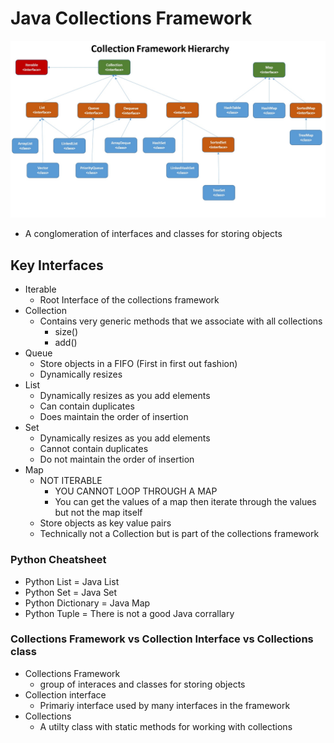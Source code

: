 
# Java Collections Framework
![Java Collections Framework](java-collection-framework-hierarchy.jpg)
- A conglomeration of interfaces and classes for storing objects

## Key Interfaces
- Iterable
    - Root Interface of the collections framework
- Collection
    - Contains very generic methods that we associate with all collections
        - size()
        - add()
- Queue
    - Store objects in a FIFO (First in first out fashion)
    - Dynamically resizes
- List
    - Dynamically resizes as you add elements
    - Can contain duplicates
    - Does maintain the order of insertion
- Set
    - Dynamically resizes as you add elements
    - Cannot contain duplicates
    - Do not maintain the order of insertion
- Map
    - NOT ITERABLE 
        - YOU CANNOT LOOP THROUGH A MAP
        - You can get the values of a map then iterate through the values but not the map itself
    - Store objects as key value pairs
    - Technically not a Collection but is part of the collections framework

### Python Cheatsheet
- Python List = Java List
- Python Set = Java Set
- Python Dictionary = Java Map
- Python Tuple = There is not a good Java corrallary

### Collections Framework vs Collection Interface vs Collections class
- Collections Framework
    - group of interaces and classes for storing objects
- Collection interface
    - Primariy interface used by many interfaces in the framework
- Collections
    - A utilty class with static methods for working with collections



